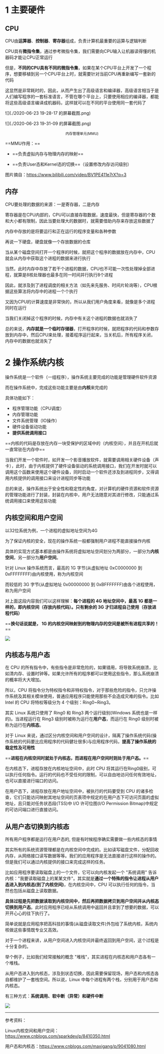 # 1 主要硬件

## CPU

CPU由**运算器**、**控制器**、**寄存器**组成，负责计算机最重要的运算与逻辑判断

CPU具有**微指令集**，通过参考微指令集，我们需要向CPU输入让机器读得懂的机器码才能让CPU正常运行

但是，**不同的CPU具有不同的微指令集**，如果在某个CPU平台上开发了一个程序，想要移植到另一个CPU平台上时，就需要针对当前CPU再重新编写一套新的代码

这显然是非常耗时的，因此，从而产生出了高级语言和编译器，高级语言相当于是人们编写程序的一套标准语言，不管在哪个平台上，只要使用相应的编译器，都能将这些高级语言编译成机器码，这样就可以在不同的平台使用同一套代码了



![](./2020-06-23 19-28-17 的屏幕截图.png)



![](./2020-06-23 19-31-09 的屏幕截图.png)

<center><small>内存管理单元(MMU)</small></center>

==MMU作用：==

- ==负责虚拟内存与物理内存的映射==

- ==负责User态和Kernel态的切换==（设置修改内存访问级别）



图片摘自：https://www.bilibili.com/video/BV1PE411e7rX?p=3

## 内存

CPU要处理的数据的来源：一是寄存器，二是内存

寄存器是在CPU内部的，CPU可以直接存取数据，速度最快，但是寄存器的个数和大小都有限制，因此当要处理大的数据时，就需要借助内存来存放这些数据了

内存中存放的是将要运行和正在运行的程序变量和各种参数

再说一下硬盘，硬盘就像一个存放数据的仓库

当从某个磁盘空间打开一个程序的时候，就把这个程序的数据放在内存中，CPU就会从内存中获取这个进程的数据来进行执行

当然，此时内存中存放了若干个进程的数据，CPU也不可能一次性处理掉全部进程，就算是8核处理器也最多在同一时间并行执行8个进程

因此，就涉及到了进程调度的相关方法（如先来先服务、时间片轮询等），CPU根据这些算法将内存中的进程一个个执行

又因为CPU的计算速度是非常快的，所以从我们用户角度来看，就像是多个进程同时在运行

当我们关闭掉这个程序的时候，内存中有关这个进程的数据也就消失了



总的来说，**内存就是一个临时存储器**，打开程序的时候，就把程序的代码和参数存放到内存中，然后CPU来处理，接着程序运行起来，当关机后，所有程序关闭，内存中的数据也就消失了



# 2 操作系统内核

操作系统是一个软件（一组程序），操作系统主要完成的功能是管理硬件软件资源

而在操作系统中，完成这些功能主要是由**内核**来完成的

具体功能如下：

- 程序管理功能（CPU调度）
- 内存管理功能
- 文件系统管理（IO操作）
- 硬件设备驱动功能
- **提供系统调用接口**

==内核的代码是存放在内存一块受保护的区域中的（内核空间），并且在开机后就一直常驻在内存中==



当我们开发一个软件时，如开发一个影音播放软件，就需要调用相关硬件设备（声卡），此时，由于内核提供了硬件设备驱动的系统调用接口，我们在开发时就可以调用这个函数来使用这个硬件设备，同时启动一个软件还涉及到进程同步，又得调用内核提供的调用接口来设计进程同步等功能



总的来说，操作系统出于安全性和稳定性的角度，对计算机的硬件资源和软件资源的管理功能进行了封装，封装在内核中，用户无法随意对其进行修改，只能通过系统调用接口来使用这些功能



## 内核空间和用户空间

以32位系统为例，一个进程的虚拟地址空间为4G

为了保证内核的安全，现在的操作系统一般都强制用户进程不能直接操作内核

具体的实现方式基本都是由操作系统将虚拟地址空间划分为两部分，一部分为**内核空间**，另一部分为**用户空间**。

针对 Linux 操作系统而言，最高的 1G 字节(从虚拟地址 0xC0000000 到 0xFFFFFFFF)由内核使用，称为内核空间

而较低的  3G 字节(从虚拟地址 0x00000000 到 0xBFFFFFFF)由各个进程使用，称为用户空间

对上面这段内容我们可以这样理解：**每个进程的 4G 地址空间中，最高 1G 都是一样的，即内核空间（存放内核代码）。只有剩余的 3G 才归进程自己使用（存放进程代码）**

==**换句话说就是，  1G 的内核空间映射到的物理内存的空间是被所有进程共享的！**==

![](./952033-20180203175433421-1012821617.png)

## 内核态与用户态

在 CPU 的所有指令中，有些指令是非常危险的，如果错用，将导致系统崩溃，比如清内存、设置时钟等。如果允许所有的程序都可以使用这些指令，那么系统崩溃的概率将大大增加。

所以，CPU 将指令分为特权指令和非特权指令，对于那些危险的指令，只允许操作系统及其相关模块使用，普通应用程序只能使用那些不会造成灾难的指令。比如 Intel 的 CPU 将特权等级分为 4 个级别：Ring0~Ring3。

其实 Linux 系统只使用了 Ring0 和 Ring3 两个运行级别(Windows 系统也是一样的)。当进程运行在 Ring3 级别时被称为运行在**用户态**，而运行在 Ring0 级别时被称为运行在**内核态**。



对于 Linux 来说，通过区分内核空间和用户空间的设计，隔离了操作系统代码(操作系统的代码要比应用程序的代码健壮很多)与应用程序代码，**提高了操作系统的稳定性及可用性**

==**进程在内核空间时就处于内核态，而进程在用户空间时则处于用户态。**==

在内核态下，进程存放在内核地址空间中，此时 CPU 将其运行在Ring0级别，可以执行任何指令。运行的代码也不受任何的限制，可以自由地访问任何有效地址，也可以直接进行端口的访问。

在用户态下，进程存放在用户地址空间中，被执行的代码要受到 CPU 的诸多检查，它们只能访问映射其地址空间的页表项中规定的在用户态下可访问页面的虚拟地址，且只能对任务状态段(TSS)中 I/O  许可位图(I/O Permission Bitmap)中规定的可访问端口进行直接访问。 



## 从用户态切换到内核态

所有用户程序都是运行在用户态的, 但是有时候程序确实需要做一些内核态的事情

其实所有的系统资源管理都是在内核空间中完成的。比如读写磁盘文件，分配回收内存，从网络接口读写数据等等。我们的应用程序是无法直接进行这样的操作的。但是我们可以通过内核提供的接口来完成这样的任务。

比如应用程序要读取磁盘上的一个文件，它可以向内核发起一个 "系统调用"  告诉内核："我要读取磁盘上的某某文件"。其实就是**通过一个特殊的指令让进程从用户态进入到内核态(到了内核空间)**，在内核空间中，CPU  可以执行任何的指令，当然也包括从磁盘上读取数据。

**具体过程是先把数据读取到内核空间中，然后再把数据拷贝到用户空间并从内核态切换到用户态**。此时应用程序已经从系统调用中返回并且拿到了想要的数据，可以开开心心的往下执行了。

简单说就是应用程序把高科技的事情(从磁盘读取文件)外包给了系统内核，系统内核做这些事情既专业又高效。

对于一个进程来讲，从用户空间进入内核空间并最终返回到用户空间，这个过程是十分复杂的。

举个例子，比如我们经常接触的概念  "堆栈"，其实进程在内核态和用户态各有一个堆栈。

从用户态进入到内核态，涉及到状态切换，因此需要保留现场，用户态和内核态各自都维护了一套栈空间。所以说，Linux 中每个进程有两个栈，分别用于用户态和内核态。



有三种方式：**系统调用、软中断（异常）和硬件中断**

![](./952033-20180203175808171-1763645276.png)



<hr>

参考资料：

Linux内核空间和用户空间：https://www.cnblogs.com/sparkdev/p/8410350.html

用户态和内核态：https://www.cnblogs.com/maxigang/p/9041080.html